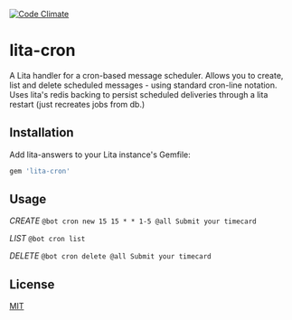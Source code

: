 [![Code
Climate](https://codeclimate.com/github/joren/lita-cron/badges/gpa.svg)](https://codeclimate.com/github/joren/lita-cron)

# lita-cron

A Lita handler for a cron-based message scheduler. Allows you to
create, list and delete scheduled messages - using standard
cron-line notation.  Uses lita's redis backing to persist scheduled
deliveries through a lita restart (just recreates jobs from db.)

## Installation

Add lita-answers to your Lita instance's Gemfile:

``` ruby
gem 'lita-cron'
```

## Usage

*CREATE* `@bot cron new 15 15 * * 1-5 @all Submit your timecard`

*LIST* `@bot cron list`  

*DELETE* `@bot cron delete @all Submit your timecard`  

## License

[MIT](http://opensource.org/licenses/MIT)
